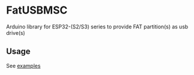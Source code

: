 # FatUSBMSC

Arduino library for ESP32-(S2/S3) series to provide FAT partition(s) as usb drive(s)

## Usage

See [examples](./examples/)
